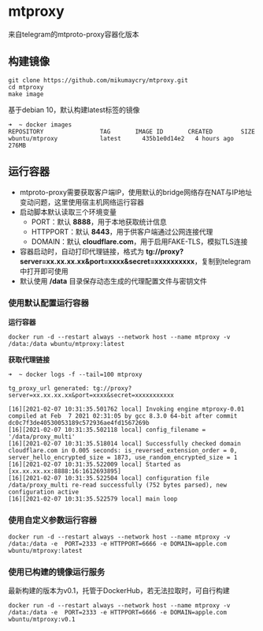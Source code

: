 # mtproxy

来自telegram的mtproto-proxy容器化版本

## 构建镜像

```shell
git clone https://github.com/mikumaycry/mtproxy.git
cd mtproxy
make image
```

基于debian 10，默认构建latest标签的镜像

```shell
➜  ~ docker images
REPOSITORY                TAG       IMAGE ID       CREATED        SIZE
wbuntu/mtproxy            latest      435b1e0d14e2   4 hours ago    276MB
```

## 运行容器

- mtproto-proxy需要获取客户端IP，使用默认的bridge网络存在NAT与IP地址变动问题，这里使用宿主机网络运行容器
- 启动脚本默认读取三个环境变量
  - PORT：默认 **8888**，用于本地获取统计信息
  - HTTPPORT：默认 **8443**，用于供客户端通过公网连接代理
  - DOMAIN：默认 **cloudflare.com**，用于启用FAKE-TLS，模拟TLS连接
- 容器启动时，自动打印代理链接，格式为 **tg://proxy?server=xx.xx.xx.xx&port=xxxx&secret=xxxxxxxxxx**，复制到telegram中打开即可使用
- 默认使用 **/data** 目录保存动态生成的代理配置文件与密钥文件

### 使用默认配置运行容器

**运行容器**

```shell
docker run -d --restart always --network host --name mtproxy -v /data:/data wbuntu/mtproxy:latest
```

**获取代理链接**

```shell
➜  ~ docker logs -f --tail=100 mtproxy

tg_proxy_url generated: tg://proxy?server=xx.xx.xx.xx&port=xxxx&secret=xxxxxxxxxxx

[16][2021-02-07 10:31:35.501762 local] Invoking engine mtproxy-0.01 compiled at Feb  7 2021 02:31:05 by gcc 8.3.0 64-bit after commit dc0c7f3de40530053189c572936ae4fd1567269b
[16][2021-02-07 10:31:35.502118 local] config_filename = '/data/proxy_multi'
[16][2021-02-07 10:31:35.518014 local] Successfully checked domain cloudflare.com in 0.005 seconds: is_reversed_extension_order = 0, server_hello_encrypted_size = 1873, use_random_encrypted_size = 1
[16][2021-02-07 10:31:35.522009 local] Started as [xx.xx.xx.xx:8888:16:1612693895]
[16][2021-02-07 10:31:35.522504 local] configuration file /data/proxy_multi re-read successfully (752 bytes parsed), new configuration active
[16][2021-02-07 10:31:35.522579 local] main loop
```

### 使用自定义参数运行容器

```shell
docker run -d --restart always --network host --name mtproxy -v /data:/data -e  PORT=2333 -e HTTPPORT=6666 -e DOMAIN=apple.com wbuntu/mtproxy:latest
```

### 使用已构建的镜像运行服务

最新构建的版本为v0.1，托管于DockerHub，若无法拉取时，可自行构建

```shell
docker run -d --restart always --network host --name mtproxy -v /data:/data -e  PORT=2333 -e HTTPPORT=6666 -e DOMAIN=apple.com wbuntu/mtproxy:v0.1
```